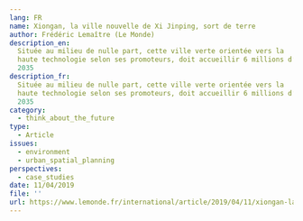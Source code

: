 ```yaml
---
lang: FR
name: Xiongan, la ville nouvelle de Xi Jinping, sort de terre
author: Frédéric Lemaître (Le Monde)
description_en:
  Située au milieu de nulle part, cette ville verte orientée vers la
  haute technologie selon ses promoteurs, doit accueillir 6 millions d’habitants en
  2035
description_fr:
  Située au milieu de nulle part, cette ville verte orientée vers la
  haute technologie selon ses promoteurs, doit accueillir 6 millions d’habitants en
  2035
category:
  - think_about_the_future
type:
  - Article
issues:
  - environment
  - urban_spatial_planning
perspectives:
  - case_studies
date: 11/04/2019
file: ''
url: https://www.lemonde.fr/international/article/2019/04/11/xiongan-la-ville-nouvelle-de-xi-jinping-sort-de-terre_5448614_3210.html
---
```

